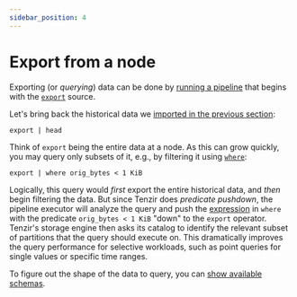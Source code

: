 ```yaml
---
sidebar_position: 4
---
```


# Export from a node

Exporting (or *querying*) data can be done by [running a
pipeline](run-a-pipeline/README.md) that begins with the
[`export`](../operators/export.md) source.

Let's bring back the historical data we [imported in the previous
section](import-into-a-node.md):

```
export | head
```

Think of `export` being the entire data at a node. As this can grow quickly, you
may query only subsets of it, e.g., by filtering it using
[`where`](../operators/where.md):

```
export | where orig_bytes < 1 KiB
```

Logically, this query would *first* export the entire historical data, and
*then* begin filtering the data. But since Tenzir does *predicate pushdown*, the
pipeline executor will analyze the query and push the
[expression](../language/expressions.md) in `where` with the predicate
`orig_bytes < 1 KiB` "down" to the `export` operator. Tenzir's storage engine
then asks its catalog to identify the relevant subset of partitions that the
query should execute on. This dramatically improves the query performance for
selective workloads, such as point queries for single values or specific time
ranges.

To figure out the shape of the data to query, you can [show available
schemas](show-available-schemas.md).
